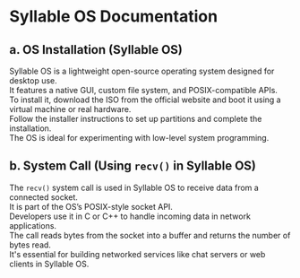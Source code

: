 # Syllable OS Documentation

## a. OS Installation (Syllable OS)

Syllable OS is a lightweight open-source operating system designed for desktop use.  
It features a native GUI, custom file system, and POSIX-compatible APIs.  
To install it, download the ISO from the official website and boot it using a virtual machine or real hardware.  
Follow the installer instructions to set up partitions and complete the installation.  
The OS is ideal for experimenting with low-level system programming.

## b. System Call (Using `recv()` in Syllable OS)

The `recv()` system call is used in Syllable OS to receive data from a connected socket.  
It is part of the OS’s POSIX-style socket API.  
Developers use it in C or C++ to handle incoming data in network applications.  
The call reads bytes from the socket into a buffer and returns the number of bytes read.  
It's essential for building networked services like chat servers or web clients in Syllable OS.
